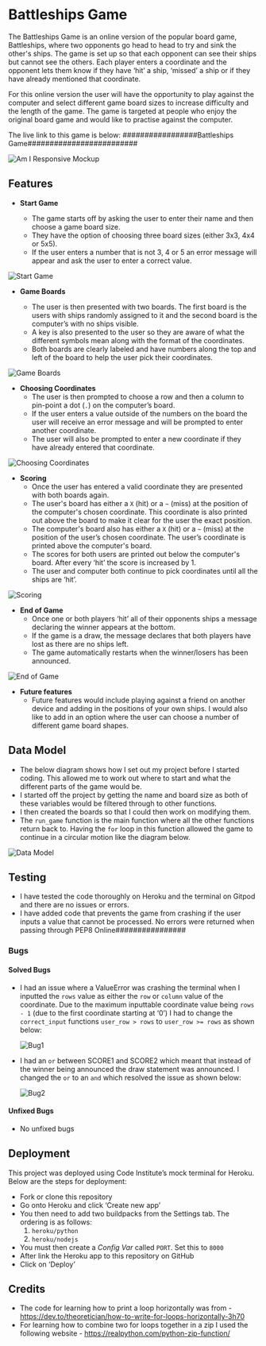# Battleships Game

The Battleships Game is an online version of the popular board game, Battleships, where two opponents go head to head to try and sink the other's ships. The game is set up so that each opponent can see their ships but cannot see the others. Each player enters a coordinate and the opponent lets them know if they have ‘hit’ a ship, ‘missed’ a ship or if they have already mentioned that coordinate. 

For this online version the user will have the opportunity to play against the computer and select different game board sizes to increase difficulty and the length of the game. The game is targeted at people who enjoy the original board game and would like to practise against the computer.

The live link to this game is below:
#################Battleships Game#########################


![Am I Responsive Mockup](https://github.com/sams4566/battleships-game/blob/main/media/am-i-responsive.jpg)

## Features
- __Start Game__

  - The game starts off by asking the user to enter their name and then choose a game board size. 
  - They have the option of choosing three board sizes (either 3x3, 4x4 or 5x5).
  - If the user enters a number that is not 3, 4 or 5 an error message will appear and ask the user to enter a correct value.

![Start Game](https://github.com/sams4566/battleships-game/blob/main/media/start-game.jpg)

- __Game Boards__

  - The user is then presented with two boards. The first board is the users with ships randomly assigned to it and the second board is the computer’s with no ships visible. 
  - A key is also presented to the user so they are aware of what the different symbols mean along with the format of the coordinates.
  - Both boards are clearly labeled and have numbers along the top and left of the board to help the user pick their coordinates.


![Game Boards](https://github.com/sams4566/battleships-game/blob/main/media/game-boards.jpg)

- __Choosing Coordinates__
  - The user is then prompted to choose a row and then a column to pin-point a dot (`.`) on the computer’s board. 
  - If the user enters a value outside of the numbers on the board the user will receive an error message and will be prompted to enter another coordinate. 
  - The user will also be prompted to enter a new coordinate if they have already entered that coordinate.

![Choosing Coordinates](https://github.com/sams4566/battleships-game/blob/main/media/choosing-coordinates.jpg)

- __Scoring__
  - Once the user has entered a valid coordinate they are presented with both boards again. 
  - The user's board has either a `X` (hit) or a `~` (miss) at the position of the computer's chosen coordinate. This coordinate is also printed out above the board to make it clear for the user the exact position.
  - The computer's board also has either a `X` (hit) or a `~` (miss) at the position of the user’s chosen coordinate. The user’s coordinate is printed above the computer's board.
  - The scores for both users are printed out below the computer's board. After every ‘hit’ the score is increased by 1.
  - The user and computer both continue to pick coordinates until all the ships are ‘hit’.


![Scoring](https://github.com/sams4566/battleships-game/blob/main/media/scoring.jpg)

- __End of Game__
  - Once one or both players ‘hit’ all of their opponents ships a message declaring the winner appears at the bottom. 
  - If the game is a draw, the message declares that both players have lost as there are no ships left.
  - The game automatically restarts when the winner/losers has been announced.


![End of Game](https://github.com/sams4566/battleships-game/blob/main/media/end-of-game.jpg)

- __Future features__
  - Future features would include playing against a friend on another device and adding in the positions of your own ships. I would also like to add in an option where the user can choose a number of different game board shapes.

## Data Model
  - The below diagram shows how I set out my project before I started coding. This allowed me to work out where to start and what the different parts of the game would be. 
  - I started off the project by getting the name and board size as both of these variables would be filtered through to other functions. 
  - I then created the boards so that I could then work on modifying them.
  - The `run_game` function is the main function where all the other functions return back to. Having the `for` loop in this function allowed the game to continue in a circular motion like the diagram below.

![Data Model](https://github.com/sams4566/battleships-game/blob/main/media/data-model.jpg)

## Testing
  - I have tested the code thoroughly on Heroku and the terminal on Gitpod and there are no issues or errors.
  - I have added code that prevents the game from crashing if the user inputs a value that cannot be processed.
No errors were returned when passing through PEP8 Online################

### Bugs
#### Solved Bugs 

- I had an issue where a ValueError was crashing the terminal when I inputted the `rows` value as either the `row` or `column` value of the coordinate. Due to the maximum inputtable coordinate value being `rows - 1` (due to the first coordinate starting at ‘0’) I had to change the `correct_input` functions `user_row > rows` to `user_row >= rows` as shown below: 

  ![Bug1](https://github.com/sams4566/battleships-game/blob/main/media/bug1.jpg)

- I had an `or` between SCORE1 and SCORE2 which meant that instead of the winner being announced the draw statement was announced. I changed the `or` to an `and` which resolved the issue as shown below:

  ![Bug2](https://github.com/sams4566/battleships-game/blob/main/media/bug2.jpg)

#### Unfixed Bugs
- No unfixed bugs

## Deployment
This project was deployed using Code Institute’s mock terminal for Heroku. Below are the steps for deployment:
  - Fork or clone this repository 
  - Go onto Heroku and click ‘Create new app’
  - You then need to add two buildpacks from the Settings tab. The ordering is as follows:
    1. `heroku/python`
    2. `heroku/nodejs`
  - You must then create a _Config Var_ called `PORT`. Set this to `8000`
  - After link the Heroku app to this repository on GitHub
  - Click on ‘Deploy’

## Credits
  - The code for learning how to print a loop horizontally was from - https://dev.to/theoretician/how-to-write-for-loops-horizontally-3h70 
  - For learning how to combine two for loops together in a zip I used the following website - https://realpython.com/python-zip-function/ 
